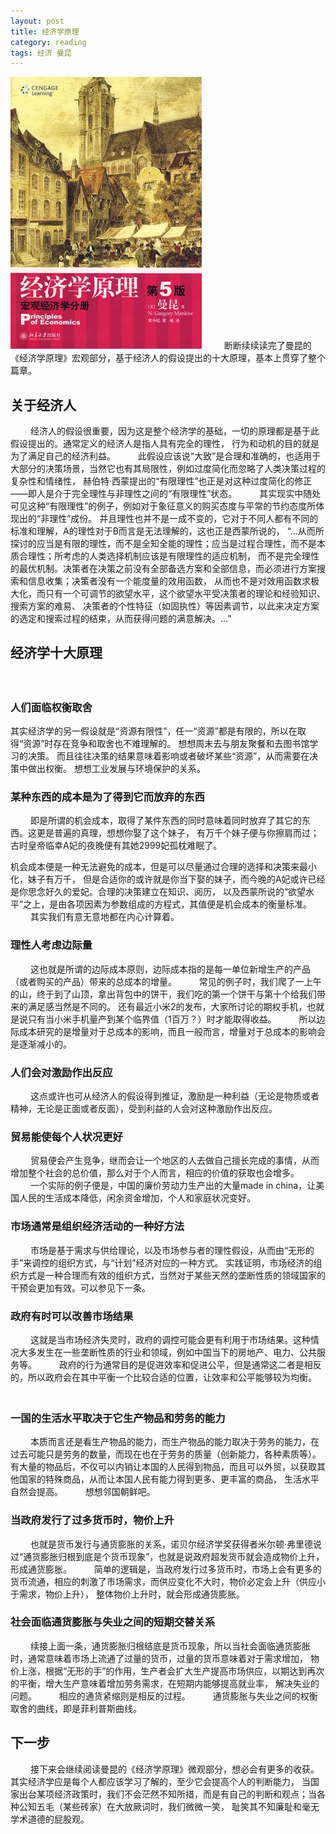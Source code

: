 ```yaml
---
layout: post
title: 经济学原理
category: reading
tags: 经济 曼昆
---
```


![经济学原理](/assets/images/jingjixue.jpg)
　　 
断断续续读完了曼昆的《经济学原理》宏观部分，基于经济人的假设提出的十大原理，基本上贯穿了整个篇章。 
　　 
## 关于经济人 
　　 
经济人的假设很重要，因为这是整个经济学的基础，一切的原理都是基于此假设提出的。通常定义的经济人是指人具有完全的理性，
行为和动机的目的就是为了满足自己的经济利益。 
　　 
此假设应该说“大致”是合理和准确的，也适用于大部分的决策场景，当然它也有其局限性，例如过度简化而忽略了人类决策过程的复杂性和情绪性，
赫伯特·西蒙提出的“有限理性”也正是对这种过度简化的修正——即人是介于完全理性与非理性之间的“有限理性”状态。 
　　 
其实现实中随处可见这种“有限理性”的例子，例如对于象征意义的购买态度与平常的节约态度所体现出的“非理性”成份。
并且理性也并不是一成不变的，它对于不同人都有不同的标准和理解，A的理性对于B而言是无法理解的，这也正是西蒙所说的，
“...从而所探讨的应当是有限的理性，而不是全知全能的理性；应当是过程合理性，而不是本质合理性；所考虑的人类选择机制应该是有限理性的适应机制，
而不是完全理性的最优机制。决策者在决策之前没有全部备选方案和全部信息，而必须进行方案搜索和信息收集；决策者没有一个能度量的效用函数，
从而也不是对效用函数求极大化，而只有一个可调节的欲望水平，这个欲望水平受决策者的理论和经验知识、搜索方案的难易、
决策者的个性特征（如固执性）等因素调节，以此来决定方案的选定和搜索过程的结束，从而获得问题的满意解决。...” 
　　 
## 经济学十大原理 
　　 
### 人们面临权衡取舍 

其实经济学的另一假设就是“资源有限性”，任一“资源”都是有限的，所以在取得“资源”时存在竞争和取舍也不难理解的。
想想周末去与朋友聚餐和去图书馆学习的决策。 而且往往决策的结果意味着影响或者破坏某些“资源”，从而需要在决策中做出权衡。
想想工业发展与环境保护的关系。 
　　 
　　 
### 某种东西的成本是为了得到它而放弃的东西 
　　 
即是所谓的机会成本，取得了某件东西的同时意味着同时放弃了其它的东西。这更是普遍的真理，想想你娶了这个妹子，
有万千个妹子便与你擦肩而过；古时皇帝临幸A妃的夜晚便有其她2999妃孤枕难眠了。 

机会成本便是一种无法避免的成本，但是可以尽量通过合理的选择和决策来最小化，妹子有万千，
但是合适你的或许就是你当下娶的妹子，而今晚的A妃或许已经是你思念好久的爱妃。合理的决策建立在知识、阅历，
以及西蒙所说的“欲望水平”之上，是由各项因素为参数组成的方程式，其值便是机会成本的衡量标准。 
　　 
其实我们有意无意地都在内心计算着。 
　　 
　　 
### 理性人考虑边际量 
　　 
这也就是所谓的边际成本原则，边际成本指的是每一单位新增生产的产品（或者购买的产品）带来的总成本的增量。 
　　 
常见的例子时，我们爬了一上午的山，终于到了山顶，拿出背包中的饼干，我们吃的第一个饼干与第十个给我们带来的满足感当然是不同的。
还有最近小米2的发布，大家所讨论的期权手机，也就是说只有当小米手机量产到某个临界值（1百万？）时才能取得收益。 
　　 
所以边际成本研究的是增量对于总成本的影响，而且一般而言，增量对于总成本的影响会是逐渐减小的。 
　　 
　　 
　　 
### 人们会对激励作出反应 
　　 
这点或许也可从经济人的假设得到推证，激励是一种利益（无论是物质或者精神，无论是正面或者反面），受到利益的人会对这种激励作出反应。 
　　 
　　 
### 贸易能使每个人状况更好 
　　 
贸易便会产生竞争，继而会让一个地区的人去做自己擅长完成的事情，从而增加整个社会的总价值，那么对于个人而言，相应的价值的获取也会增多。 
　　 
一个实际的例子便是，中国的廉价劳动力生产出的大量made in china，让美国人民的生活成本降低，闲余资金增加，个人和家庭状况变好。 
　　 
### 市场通常是组织经济活动的一种好方法 
　　 
市场是基于需求与供给理论，以及市场参与者的理性假设，从而由“无形的手”来调控的组织方式，与“计划”经济对应的一种方式。
实践证明，市场经济的组织方式是一种合理而有效的组织方式，当然对于某些天然的垄断性质的领域国家的干预会更加有效。可以参见下一条。 
　　 
　　 
### 政府有时可以改善市场结果 
　　 
这就是当市场经济失灵时，政府的调控可能会更有利用于市场结果。这种情况大多发生在一些垄断性质的行业和领域，例如中国当下的房地产、电力、公共服务等。 
　　 
政府的行为通常目的是促进效率和促进公平，但是通常这二者是相反的，所以政府会在其中平衡一个比较合适的位置，让效率和公平能够较为均衡。 
　　 
　　 
### 一国的生活水平取决于它生产物品和劳务的能力 
　　 
本质而言还是看生产物品的能力，而生产物品的能力取决于劳务的能力，在过去可能只是劳务的数量，而现在也在于劳务的质量（创新能力，各种素质等）。
有大量的物品后，不仅可以内销让本国的人民得到物品，而且可以外贸，以获取其他国家的特殊商品，从而让本国人民有能力得到更多、更丰富的商品，
生活水平自然会提高。 
　　 
想想邻国朝鲜吧。 
　　 
### 当政府发行了过多货币时，物价上升 
　　 
也就是货币发行与通货膨胀的关系，诺贝尔经济学奖获得者米尔顿·弗里德说过“通货膨胀归根到底是个货币现象”，也就是说政府超发货币就会造成物价上升，
形成通货膨胀。 
　　 
简单的逻辑是，当政府发行过多货币时，市场上会有更多的货币流通，相应的刺激了市场需求，而供应变化不大时，物价必定会上升（供应小于需求，物价上升），
整体物价上升时，就会形成通货膨胀。 
　　 
　　 
### 社会面临通货膨胀与失业之间的短期交替关系 
　　 
续接上面一条，通货膨胀归根结底是货币现象，所以当社会面临通货膨胀时，通常意味着市场上流通了过量的货币，过量的货币意味着对于需求增加，
物价上涨，根据“无形的手”的作用，生产者会扩大生产提高市场供应，以期达到再次的平衡，增大生产意味着增加劳务需求，在短期内能够提高就业率，
解决失业的问题。 
　　 
相应的通货紧缩则是相反的过程。 
　　 
通货膨胀与失业之间的权衡取舍的曲线，即是菲利普斯曲线。 
　　 
　　 
## 下一步 
　　 
接下来会继续阅读曼昆的《经济学原理》微观部分，想必会有更多的收获。其实经济学应是每个人都应该学习了解的，至少它会提高个人的判断能力，
当国家出台某项经济政策时，我们不会茫然不知所措，而是有自己的判断和观点；当各种公知五毛（某些砖家）在大放厥词时，我们微微一笑，
耻笑其不知廉耻和毫无学术道德的屁股观。 


